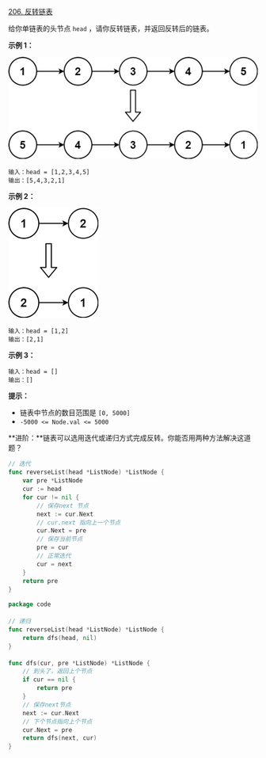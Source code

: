 [206. 反转链表](https://leetcode.cn/problems/reverse-linked-list/)

给你单链表的头节点 `head` ，请你反转链表，并返回反转后的链表。



**示例 1：**

![img](./images/rev1ex1.jpg)

```
输入：head = [1,2,3,4,5]
输出：[5,4,3,2,1]
```

**示例 2：**

![img](./images/rev1ex2.jpg)

```
输入：head = [1,2]
输出：[2,1]
```

**示例 3：**

```
输入：head = []
输出：[]
```

 

**提示：**

- 链表中节点的数目范围是 `[0, 5000]`
- `-5000 <= Node.val <= 5000`

 

**进阶：**链表可以选用迭代或递归方式完成反转。你能否用两种方法解决这道题？



```go
// 迭代
func reverseList(head *ListNode) *ListNode {
	var pre *ListNode
	cur := head
	for cur != nil {
		// 保存next 节点
		next := cur.Next
		// cur.next 指向上一个节点
		cur.Next = pre
		// 保存当前节点
		pre = cur
		// 正常迭代
		cur = next
	}
	return pre
}
```



```go
package code

// 递归
func reverseList(head *ListNode) *ListNode {
	return dfs(head, nil)
}

func dfs(cur, pre *ListNode) *ListNode {
	// 到头了，返回上个节点
	if cur == nil {
		return pre
	}
	// 保存next节点
	next := cur.Next
	// 下个节点指向上个节点
	cur.Next = pre
	return dfs(next, cur)
}

```

